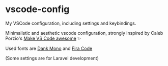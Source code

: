 # vscode-config

My VSCode configuration, including settings and keybindings.

Minimalistic and aesthetic vscode configuration, strongly inspired by Caleb Porzio's [Make VS Code awesome](https://makevscodeawesome.com/) ✨

Used fonts are [Dank Mono](https://philpl.gumroad.com/l/dank-mono) and [Fira Code](https://github.com/tonsky/FiraCode)

(Some settings are for Laravel development)
